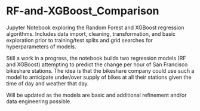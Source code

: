 # RF-and-XGBoost_Comparison
Jupyter Notebook exploring the Random Forest and XGBoost regression algorithms. Includes data import, cleaning, transformation, and basic exploration prior to training/test splits and grid searches for hyperparameters of models. 

Still a work in a progress, the notebook builds two regression models (RF and XGBoost) attempting to predict the change per hour of San Francisco bikeshare stations. The idea is that the bikeshare company could use such a model to anticipate under/over supply of bikes at all their stations given the time of day and weather that day. 

Will be updated as the models are basic and additional refinement and/or data engineering possible.
